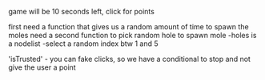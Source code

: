 game will be 10 seconds left, click for points

first need a function that gives us a random amount of time to spawn the moles
need a second function to pick random hole to spawn mole
-holes is a nodelist
-select a random index btw 1 and 5

'isTrusted' - you can fake clicks, so we have a conditional to stop and not give the user a point